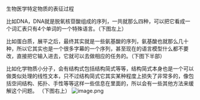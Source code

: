 生物医学特定物质的表征过程

比如DNA，DNA就是脱氧核苷酸组成的序列，一共就那么四种，可以把它看成一个词汇表只有4个单词的一个特殊语言。（下图左上）

比如蛋白质，展平之后，最终其实就是一些氨基酸的序列，氨基酸也就那么几十种，所以它其实也是一个很多字幕的一个序列，甚至现在的语言模型什么都不要改，直接把它输入进去，它就可以去做相应的任务的。（下图下半部）

比如化学物质小分子，会有结构式包括结构简式等等，结构简式本身也是一个可以做类似处理的线性文本，只不过结构简式它其实某种程度上损失了非常多的，像包括空间结构、拓扑、手性等等这样一些信息在里面的，所以会有一些其他方法来缓解这个问题。  （下图右上）
![image.png](https://gitee.com/hxc8/images10/raw/master/img/202408051742046.png)
